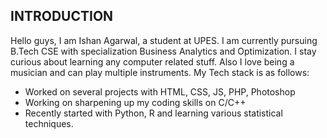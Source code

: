 ## INTRODUCTION

Hello guys, 
I am Ishan Agarwal, a student at UPES. I am currently pursuing B.Tech CSE with specialization Business Analytics and Optimization. I stay curious about learning any computer related stuff. Also I love being a musician and can play multiple instruments. My Tech stack is as follows:

- Worked on several projects with HTML, CSS, JS, PHP, Photoshop
- Working on sharpening up my coding skills on C/C++
- Recently started with Python, R and learning various statistical techniques.



